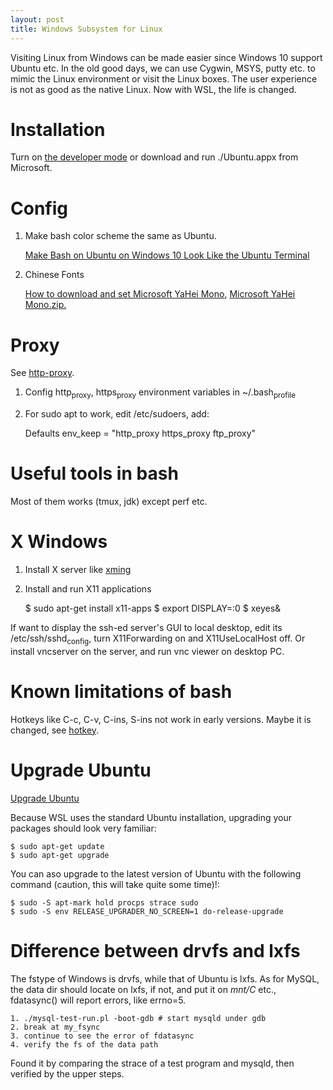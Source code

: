 ```yaml
---
layout: post
title: Windows Subsystem for Linux
---
```


Visiting Linux from Windows can be made easier since Windows 10 support Ubuntu etc.  In the old good days, we can use Cygwin, MSYS, putty etc. to mimic the Linux environment or visit the Linux boxes. The user experience is not as good as the native Linux.  Now with WSL, the life is changed.

<a id="orga99c2af"></a>

# Installation

Turn on [the developer mode](https://docs.microsoft.com/en-us/windows/wsl/about) or download and run ./Ubuntu.appx from Microsoft.


<a id="org28bd3c3"></a>

# Config

1.  Make bash color scheme the same as Ubuntu.
    
    [Make Bash on Ubuntu on Windows 10 Look Like the Ubuntu Terminal](https://medium.com/@jgarijogarde/make-bash-on-ubuntu-on-windows-10-look-like-the-ubuntu-terminal-f7566008c5c2)

2.  Chinese Fonts
    
    [How to download and set Microsoft YaHei Mono](https://www.zhihu.com/question/46967766), [Microsoft YaHei Mono.zip.](https://github.com/Microsoft/BashOnWindows/files/1362006/Microsoft.YaHei.Mono.zip)


<a id="orgb456676"></a>

# Proxy

See [http-proxy](https://help.ubuntu.com/community/AptGet/Howto#Setting_up_apt-get_to_use_a_http-proxy).

1.  Config http<sub>proxy</sub>, https<sub>proxy</sub> environment variables in ~/.bash<sub>profile</sub>
2.  For sudo apt to work, edit /etc/sudoers, add:

    Defaults env_keep = "http_proxy https_proxy ftp_proxy"


<a id="org578ad53"></a>

# Useful tools in bash

Most of them works (tmux, jdk) except perf etc.


<a id="org4322210"></a>

# X Windows

1.  Install X server like [xming](https://sourceforge.net/projects/xming/)
2.  Install and run X11 applications

    $ sudo apt-get install x11-apps
    $ export DISPLAY=:0
    $ xeyes&

If want to display the ssh-ed server's GUI to local desktop, edit its 
/etc/ssh/sshd<sub>config</sub>, turn X11Forwarding on and X11UseLocalHost off.
Or install vncserver on the server, and run vnc viewer on desktop PC.


<a id="org2fe7c22"></a>

# Known limitations of bash

Hotkeys like C-c, C-v, C-ins, S-ins not work in early versions.
Maybe it is changed, see [hotkey](https://blogs.msdn.microsoft.com/commandline/2018/04/13/copy-and-paste-arrives-for-linuxwsl-consoles/).


<a id="org792595e"></a>

# Upgrade Ubuntu

[Upgrade Ubuntu](http://wsl-guide.org/en/latest/update.html)

Because WSL uses the standard Ubuntu installation, upgrading your 
packages should look very familiar:

    $ sudo apt-get update
    $ sudo apt-get upgrade

You can aso upgrade to the latest version of Ubuntu with the following 
command (caution, this will take quite some time)!:

    $ sudo -S apt-mark hold procps strace sudo
    $ sudo -S env RELEASE_UPGRADER_NO_SCREEN=1 do-release-upgrade


<a id="orgc9d11b7"></a>

# Difference between drvfs and lxfs

The fstype of Windows is drvfs, while that of Ubuntu is lxfs.
As for MySQL, the data dir should locate on lxfs, if not, 
and put it on *mnt/C* etc., fdatasync() will report errors,
like errno=5.

    1. ./mysql-test-run.pl -boot-gdb # start mysqld under gdb
    2. break at my_fsync
    3. continue to see the error of fdatasync
    4. verify the fs of the data path

Found it by comparing the strace of a test program and mysqld,
then verified by the upper steps.

